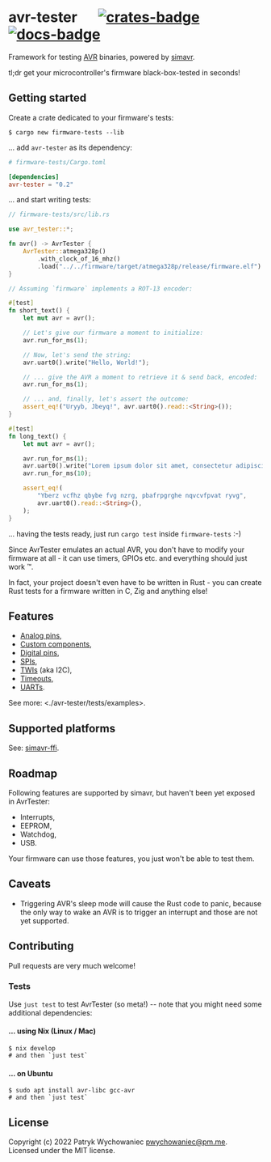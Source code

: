 # avr-tester &emsp; [![crates-badge]][crates-link] [![docs-badge]][docs-link]

[crates-badge]: https://img.shields.io/crates/v/avr-tester.svg
[crates-link]: https://crates.io/crates/avr-tester
[docs-badge]: https://img.shields.io/docsrs/avr-tester
[docs-link]: https://docs.rs/avr-tester

Framework for testing [AVR] binaries, powered by [simavr].

tl;dr get your microcontroller's firmware black-box-tested in seconds!

[AVR]: https://en.wikipedia.org/wiki/AVR_microcontrollers
[simavr]: https://github.com/buserror/simavr

## Getting started

Create a crate dedicated to your firmware's tests:

```shell
$ cargo new firmware-tests --lib
```

... add `avr-tester` as its dependency:

```toml
# firmware-tests/Cargo.toml

[dependencies]
avr-tester = "0.2"
```

... and start writing tests:

```rust
// firmware-tests/src/lib.rs

use avr_tester::*;

fn avr() -> AvrTester {
    AvrTester::atmega328p()
        .with_clock_of_16_mhz()
        .load("../../firmware/target/atmega328p/release/firmware.elf")
}

// Assuming `firmware` implements a ROT-13 encoder:

#[test]
fn short_text() {
    let mut avr = avr();

    // Let's give our firmware a moment to initialize:
    avr.run_for_ms(1);

    // Now, let's send the string:
    avr.uart0().write("Hello, World!");

    // ... give the AVR a moment to retrieve it & send back, encoded:
    avr.run_for_ms(1);

    // ... and, finally, let's assert the outcome:
    assert_eq!("Uryyb, Jbeyq!", avr.uart0().read::<String>());
}

#[test]
fn long_text() {
    let mut avr = avr();

    avr.run_for_ms(1);
    avr.uart0().write("Lorem ipsum dolor sit amet, consectetur adipiscing elit");
    avr.run_for_ms(10);

    assert_eq!(
        "Yberz vcfhz qbybe fvg nzrg, pbafrpgrghe nqvcvfpvat ryvg",
        avr.uart0().read::<String>(),
    );
}
```

... having the tests ready, just run `cargo test` inside `firmware-tests` :-)

Since AvrTester emulates an actual AVR, you don't have to modify your firmware
at all - it can use timers, GPIOs etc. and everything should just work ™.

In fact, your project doesn't even have to be written in Rust - you can create
Rust tests for a firmware written in C, Zig and anything else!

## Features

- [Analog pins](avr-tester/tests/examples/analog_pins.rs),
- [Custom components](avr-tester/tests/examples/shift_register.rs),
- [Digital pins](avr-tester/tests/examples/digital_pins.rs),
- [SPIs](avr-tester/tests/examples/spi.rs),
- [TWIs](avr-tester/tests/examples/twi.rs) (aka I2C),
- [Timeouts](avr-tester/tests/examples/timeout.rs),
- [UARTs](avr-tester/tests/examples/uart.rs).

See more: <./avr-tester/tests/examples>.

## Supported platforms

See: [simavr-ffi](https://github.com/Patryk27/simavr-ffi).

## Roadmap

Following features are supported by simavr, but haven't been yet exposed in
AvrTester:

- Interrupts,
- EEPROM,
- Watchdog,
- USB.

Your firmware can use those features, you just won't be able to test them.

## Caveats

- Triggering AVR's sleep mode will cause the Rust code to panic, because the
  only way to wake an AVR is to trigger an interrupt and those are not yet
  supported.

## Contributing

Pull requests are very much welcome!

### Tests

Use `just test` to test AvrTester (so meta!) -- note that you might need some
additional dependencies:

#### ... using Nix (Linux / Mac)

```shell
$ nix develop
# and then `just test`
```

#### ... on Ubuntu

```shell
$ sudo apt install avr-libc gcc-avr
# and then `just test`
```

## License

Copyright (c) 2022 Patryk Wychowaniec <pwychowaniec@pm.me>.    
Licensed under the MIT license.
